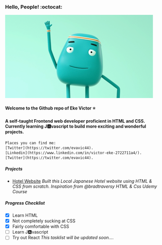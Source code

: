 ### Hello, People! :octocat:
<a href="https://giphy.com/gifs/animation-jobjorisenmarieke-job-joris-marieke-5brOm0QM56xWUpaqDz"></a>

![Welcome](welcome.gif?raw=true "Title")

#### Welcome to the Github repo of Eke Victor :star:
#### A self-taught Frontend web developer proficient in HTML and CSS. Currently learning J:a:vascript to build more exciting and wonderful projects.

```
Places you can find me:
[Twitter](https://twitter.com/evavic44).
[Linkedin](https://www.linkedin.com/in/victor-eke-2722711a4/).
[Twitter](https://twitter.com/evavic44).
```

##### Projects
- [Hotel Website](https://kind-jones-1d0c7b.netlify.app/)
*Built this Local Japanese Hotel website using HTML & CSS from scratch. Inspiration from @bradtraversy HTML & Css Udemy Course*


##### Progress Checklist
- [x] Learn HTML
- [x] Not completely sucking at CSS
- [x] Fairly comfortable with CSS
- [ ] Learn J:a:vascript 
- [ ] Try out React
*This tasklist will be updated soon....*
